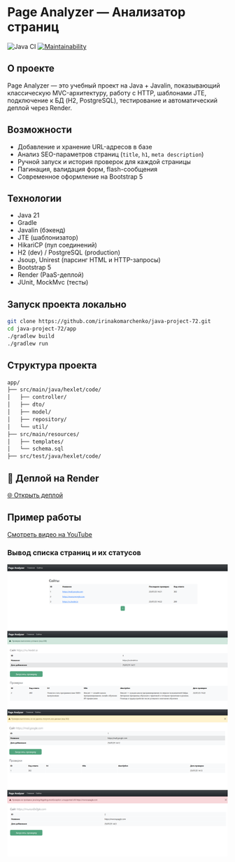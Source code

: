# Page Analyzer — Анализатор страниц

![Java CI](https://github.com/irinakomarchenko/java-project-72/actions/workflows/ci.yml/badge.svg)
[![Maintainability](https://qlty.sh/gh/irinakomarchenko/projects/java-project-72/maintainability.svg)](https://qlty.sh/gh/irinakomarchenko/projects/java-project-72)

## О проекте

Page Analyzer — это учебный проект на Java + Javalin, показывающий классическую MVC-архитектуру, работу с HTTP, шаблонами JTE, подключение к БД (H2, PostgreSQL), тестирование и автоматический деплой через Render.

## Возможности

- Добавление и хранение URL-адресов в базе
- Анализ SEO-параметров страниц (`title`, `h1`, `meta description`)
- Ручной запуск и история проверок для каждой страницы
- Пагинация, валидация форм, flash-сообщения
- Современное оформление на Bootstrap 5

## Технологии

- Java 21
- Gradle
- Javalin (бэкенд)
- JTE (шаблонизатор)
- HikariCP (пул соединений)
- H2 (dev) / PostgreSQL (production)
- Jsoup, Unirest (парсинг HTML и HTTP-запросы)
- Bootstrap 5
- Render (PaaS-деплой)
- JUnit, MockMvc (тесты)

## Запуск проекта локально

```sh
git clone https://github.com/irinakomarchenko/java-project-72.git
cd java-project-72/app
./gradlew build
./gradlew run
```
## Структура проекта
```sh
app/
├── src/main/java/hexlet/code/
│   ├── controller/
│   ├── dto/
│   ├── model/
│   ├── repository/
│   └── util/
├── src/main/resources/
│   ├── templates/
│   └── schema.sql
├── src/test/java/hexlet/code/
```




## 🚀 Деплой на Render

[🌐 Открыть деплой](https://java-project-72-55ck.onrender.com/)

## Пример работы
[Смотреть видео на YouTube](https://youtu.be/bHulXUoTi-8)

### Вывод списка страниц и их статусов
![img_1.png](app/readme-resources/img_1.png)
![img_2.png](app/readme-resources/img_2.png)
![img_3.png](app/readme-resources/img_3.png)
![img_4.png](app/readme-resources/img_4.png)
